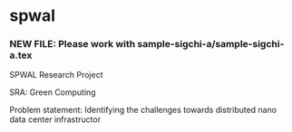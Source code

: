 # spwal

<h3>NEW FILE: Please work with sample-sigchi-a/sample-sigchi-a.tex</h3>

SPWAL Research Project

SRA: Green Computing

Problem statement: Identifying the challenges towards distributed nano data center infrastructor
